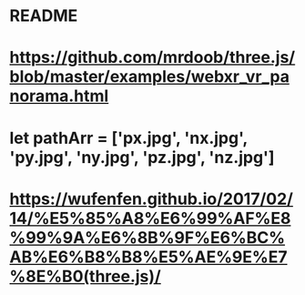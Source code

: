 # README

# https://github.com/mrdoob/three.js/blob/master/examples/webxr_vr_panorama.html

# let pathArr = ['px.jpg', 'nx.jpg', 'py.jpg', 'ny.jpg', 'pz.jpg', 'nz.jpg']

# https://wufenfen.github.io/2017/02/14/%E5%85%A8%E6%99%AF%E8%99%9A%E6%8B%9F%E6%BC%AB%E6%B8%B8%E5%AE%9E%E7%8E%B0(three.js)/
